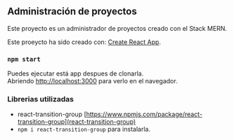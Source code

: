 ## Administración de proyectos
Este proyecto es un administrador de proyectos creado con el Stack MERN.

Este proeycto ha sido creado con: [Create React App](https://github.com/facebook/create-react-app).

### `npm start`

Puedes ejecutar está app despues de clonarla.<br />
Abriendo [http://localhost:3000](http://localhost:3000) para verlo en el navegador.

### Librerias utilizadas
* react-transition-group [https://www.npmjs.com/package/react-transition-group](react-transition-group)
* `npm i react-transition-group` para instalarla.
